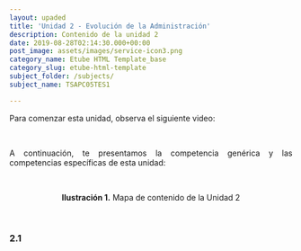 ```yaml
---
layout: upaded
title: 'Unidad 2 - Evolución de la Administración'
description: Contenido de la unidad 2
date: 2019-08-28T02:14:30.000+00:00
post_image: assets/images/service-icon3.png
category_name: Etube HTML Template_base
category_slug: etube-html-template
subject_folder: /subjects/
subject_name: TSAPC05TES1

---
```

<p align="justify">Para comenzar esta unidad, observa el siguiente video:</p>

<br/>
<p align="justify">A continuación, te presentamos la competencia genérica y las competencias específicas de esta unidad:</p>

<br/>
<p align="center"><b>Ilustración 1.</b> Mapa de contenido de la Unidad 2</p>

<br/>
<h3>2.1 </h3>
<p align="justify"></p>
<br/>
<p align="justify"></p>
<br/>